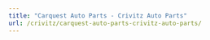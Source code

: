```yaml
---
title: "Carquest Auto Parts - Crivitz Auto Parts"
url: /crivitz/carquest-auto-parts-crivitz-auto-parts/
---
```

